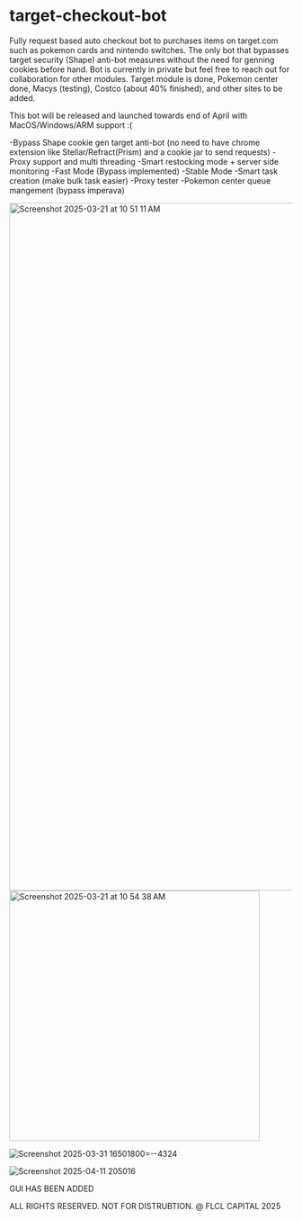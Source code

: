 # target-checkout-bot
Fully request based auto checkout bot to purchases items on target.com such as pokemon cards and nintendo switches. The only bot that bypasses target security (Shape) anti-bot measures without the need for genning cookies before hand. Bot is currently in private but feel free to reach out for collaboration
for other modules. Target module is done, Pokemon center done, Macys (testing), Costco (about 40% finished), and other sites to be added.

This bot will be released and launched towards end of April with MacOS/Windows/ARM support :( 

-Bypass Shape cookie gen target anti-bot (no need to have chrome extension like Stellar/Refract(Prism) and a cookie jar to send requests)
-Proxy support and multi threading 
-Smart restocking mode + server side monitoring 
-Fast Mode (Bypass implemented)
-Stable Mode
-Smart task creation (make bulk task easier)
-Proxy tester
-Pokemon center queue mangement (bypass imperava) 

<img width="1222" alt="Screenshot 2025-03-21 at 10 51 11 AM" src="https://github.com/user-attachments/assets/fe0262df-e6de-4998-99d8-d476b1b017a3" />

<img width="445" alt="Screenshot 2025-03-21 at 10 54 38 AM" src="https://github.com/user-attachments/assets/5ef95644-4fe1-4064-892f-1543a05e276d" />


![Screenshot 2025-03-31 16501800=--4324](https://github.com/user-attachments/assets/86b6748a-81f1-4d22-87d3-a841efba4e0c)

![Screenshot 2025-04-11 205016](https://github.com/user-attachments/assets/8510bd65-774d-41e6-8113-3664e4f85a77)


GUI HAS BEEN ADDED

ALL RIGHTS RESERVED. NOT FOR DISTRUBTION. @ FLCL CAPITAL 2025


